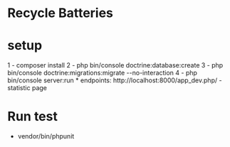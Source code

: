 Recycle Batteries
=======

# setup
 1 - composer install
 2 - php bin/console doctrine:database:create 
 3 - php bin/console doctrine:migrations:migrate --no-interaction
 4 - php bin/console server:run
    * endpoints:
    http://localhost:8000/app_dev.php/ - statistic page
# Run test
 * vendor/bin/phpunit


